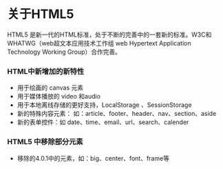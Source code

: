 # 关于HTML5

HTML5 是新一代的HTML标准，处于不断的完善中的一套新的标准。W3C和WHATWG（web超文本应用技术工作组  web Hypertext Application Technology Working Group）合作完善。

### HTML中新增加的新特性

* 用于绘画的 canvas 元素
* 用于媒体播放的  video 和audio
* 用于本地离线存储的更好支持，LocalStorage 、SessionStorage
* 新的特殊内容元素： 如：article、footer、header、nav、section、aside
* 新的表单控件：如 date、time、email、url、search、calender

### HTML5 中移除部分元素

* 移除的4.0.1中的元素，如：big、center、font、frame等

